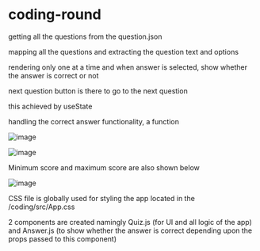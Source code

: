 # coding-round



 getting all the questions from the question.json
 
 mapping all the questions and extracting the question text and options 
 
 rendering only one  at a time and when answer is selected, show whether the answer is correct or not 
 
 next question button is there to go to the next question
 
this achieved by useState

 handling the correct answer functionality, a function 
 
 ![image](https://user-images.githubusercontent.com/105978906/189077561-d4073e4a-1cd3-452c-a2b5-632ae540d897.png)
 
 ![image](https://user-images.githubusercontent.com/105978906/189077711-a3f1195f-7271-408b-bfb9-382c7014f61a.png)

Minimum score and maximum score are also shown below

![image](https://user-images.githubusercontent.com/105978906/189077993-0a0f5ada-8f7f-4e54-b4c5-ddc957dbfdfe.png)


CSS file is globally used for styling the app located in the /coding/src/App.css

2 components are created namingly Quiz.js (for UI and all logic of the app)  and Answer.js (to show whether the answer is correct depending upon
the props passed to this component)


